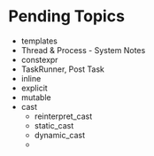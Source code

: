 # Pending Topics

*   templates
*   Thread & Process - System Notes
*   constexpr
*   TaskRunner, Post Task
*   inline
*   explicit
*   mutable
*   cast
    *   reinterpret_cast
    *   static_cast
    *   dynamic_cast
    *   